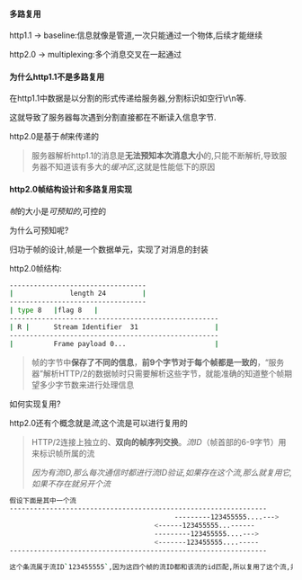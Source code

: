 #### 多路复用

http1.1 -> baseline:信息就像是管道,一次只能通过一个物体,后续才能继续

http2.0 -> multiplexing:多个消息交叉在一起通过

#### 为什么http1.1不是多路复用

在http1.1中数据是以分割的形式传递给服务器,分割标识如空行\r\n等.

这就导致了服务器每次遇到分割直接都在不断读入信息字节.

http2.0是基于*帧*来传递的

> 服务器解析http1.1的消息是**无法预知本次消息大小**的,只能不断解析,导致服务器不知道该有多大的*缓冲区*,这就是性能低下的原因

#### http2.0帧结构设计和多路复用实现

*帧*的大小是*可预知的*,可控的

为什么可预知呢?

归功于帧的设计,帧是一个数据单元，实现了对消息的封装

http2.0帧结构:

```bash
----------------------------------
|              length 24         |
----------------------------------
| type 8   |flag 8   |             
----------------------------------------------------
| R |      Stream Identifier  31                   |
----------------------------------------------------
|          Frame payload 0...                      |
```

> 帧的字节中**保存了不同的信息**，**前9个字节对于每个帧都是一致的**，“服务器”解析HTTP/2的数据帧时只需要解析这些字节，就能准确的知道整个帧期望多少字节数来进行处理信息

如何实现复用?

http2.0还有个概念就是*流*,这个流是可以进行复用的

> HTTP/2连接上独立的、**双向的帧序列交换**。*流ID*（帧首部的6-9字节）用来标识帧所属的流
>
> *因为有流ID,那么每次通信时都进行流ID验证,如果存在这个流,那么就复用它,如果不存在就另开个流*

```bash
假设下面是其中一个流
----------------------------------------------------------------
										 ---------123455555....--->
									<------123455555...------
									---------123455555....--->
									<-------123455555....-----
----------------------------------------------------------------

这个条流属于流ID`123455555`,因为这四个帧的流ID都和该流的id匹配,所以复用了这个流,并且该流是双向的,已达到请求和响应
```

